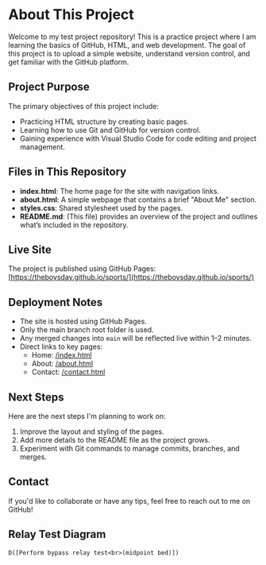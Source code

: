 # About This Project

Welcome to my test project repository! This is a practice project where I am learning the basics of GitHub, HTML, and web development. The goal of this project is to upload a simple website, understand version control, and get familiar with the GitHub platform.

## Project Purpose

The primary objectives of this project include:
- Practicing HTML structure by creating basic pages.
- Learning how to use Git and GitHub for version control.
- Gaining experience with Visual Studio Code for code editing and project management.

## Files in This Repository

- **index.html**: The home page for the site with navigation links.
- **about.html**: A simple webpage that contains a brief "About Me" section.
- **styles.css**: Shared stylesheet used by the pages.
- **README.md**: (This file) provides an overview of the project and outlines what’s included in the repository.

## Live Site

The project is published using GitHub Pages: [https://theboysday.github.io/sports/](https://theboysday.github.io/sports/)

## Deployment Notes

- The site is hosted using GitHub Pages.
- Only the main branch root folder is used.
- Any merged changes into `main` will be reflected live within 1–2 minutes.
- Direct links to key pages:
  - Home: [/index.html](https://theboysday.github.io/sports/index.html)
  - About: [/about.html](https://theboysday.github.io/sports/about.html)
  - Contact: [/contact.html](https://theboysday.github.io/sports/contact.html)

## Next Steps

Here are the next steps I'm planning to work on:
1. Improve the layout and styling of the pages.
2. Add more details to the README file as the project grows.
3. Experiment with Git commands to manage commits, branches, and merges.

## Contact

If you'd like to collaborate or have any tips, feel free to reach out to me on GitHub!

## Relay Test Diagram

```mermaid
D([Perform bypass relay test<br>(midpoint bed)])
```
